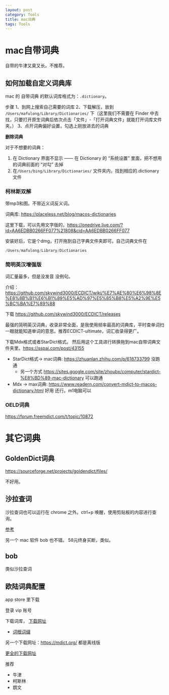 ```yaml
---
layout: post
category: Tools
title: mac词典
tags: Tools
---
```


# mac自带词典

自带的牛津又臭又长。不推荐。



## 如何加载自定义词典库

mac 的 自带词典 的默认词库格式为：`.dictionary`。



步骤
1、到网上搜索自己需要的词库
2、下载解压，放到 `/Users/mafulong/Library/Dictionaries/` 下（这里我们不需要在 Finder 中去找，只要打开原生词典后依次点击「文件」-「打开词典文件」就能打开词库文件夹。）
3、点开词典偏好设置，勾选上刚放进去的词典



**删除词典**

对于不想要的词典：

1. 在 Dictionary 界面不显示 —— 在 Dictionary 的 “系统设置” 里面，把不想用的词典前面的 “对勾” 去掉
2. 在`/Users/bing/Library/Dictionaries/` 文件夹内，找到相应的.dictionary 文件

### 柯林斯双解

带mp3和图。不带近义词反义词。



词典库: https://placeless.net/blog/macos-dictionaries

这里下载，可以先用文字版的，https://onedrive.live.com/?id=AA6EDBB0266FF077%21808&cid=AA6EDBB0266FF077

安装好后，它是个dmg，打开拖到自己字典文件夹即可。自己词典文件在

```scala
/Users/mafulong/Library/Dictionaries

```

### 简明英汉增强版

词汇量最多，但是没发音 没例句。

介绍：https://github.com/skywind3000/ECDICT/wiki/%E7%AE%80%E6%98%8E%E8%8B%B1%E6%B1%89%E5%AD%97%E5%85%B8%E5%A2%9E%E5%BC%BA%E7%89%88

下载 https://github.com/skywind3000/ECDICT/releases

最强的简明英汉词典，收录非常全面，是我使用频率最高的词典库，平时查单词扫一眼就能知道单词的意思。推荐ECDICT-ultimate，词汇收录得更广。

下载Mdx格式或者StarDict格式。 然后用这个工具进行转换拖到mac自带词典文件夹里。https://sspai.com/post/43155

- StarDict格式-> mac词典: https://zhuanlan.zhihu.com/p/618733799 没跑通
  - 另一个方式 https://sites.google.com/site/zhoubx/computer/stardict-%E8%BD%89-mac-dictionary 可以跑通
- Mdx -> max词典: https://www.readern.com/convert-mdict-to-macos-dictionary.html 好用 还行。m1电脑可以

### OELD词典

https://forum.freemdict.com/t/topic/10872





# 其它词典

## GoldenDict词典



https://sourceforge.net/projects/goldendict/files/



不好用。



## 沙拉查词

 沙拉查词也可以运行在 chrome 之外。ctrl+p 唤醒，使用剪贴板的内容进行查询。

[参考](https://saladict.crimx.com/native.html)



另一个 mac 软件 bob 也不错。 58元终身买断，类似。

## bob

类似沙拉查词



## 欧陆词典配置

app store 里下载

登录 vip 账号

下载词库， [下载网址](https://www.eudic.net/v4/en/home/dictionaryresource)

- [词根词缀](https://static.frdic.com/extra_eudb/cigen_en_new.eudic?v=20210709)

另一个下载网址：https://mdict.org/ 都是离线版

[更全的下载网址](https://www.mrfan.org/dicts)

推荐

- 牛津
- 柯斯林
- 朗文

